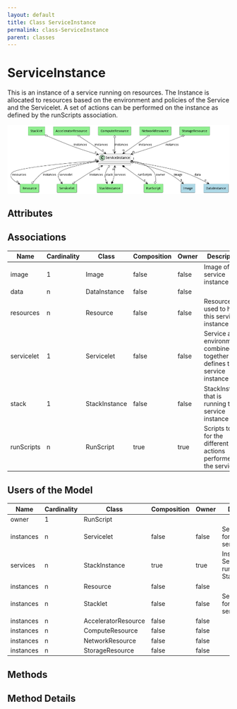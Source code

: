 ```yaml
---
layout: default
title: Class ServiceInstance
permalink: class-ServiceInstance
parent: classes
---
```


# ServiceInstance

This is an instance of a service running on resources. The Instance is allocated to resources based on the environment and policies of the Service and the Servicelet. A set of actions can be performed on the instance as defined by the runScripts association. 

![Logical Diagram](./logical.png)

## Attributes



## Associations

| Name | Cardinality | Class | Composition | Owner | Description |
| --- | --- | --- | --- | --- | --- |
| image | 1 | Image | false | false | Image of the service instance |
| data | n | DataInstance | false | false |  |
| resources | n | Resource | false | false | Resources used to host this service instance |
| servicelet | 1 | Servicelet | false | false | Service and environment combined together that defines the service instance |
| stack | 1 | StackInstance | false | false | StackInstance that is running the service instance |
| runScripts | n | RunScript | true | true | Scripts to run for the different actions performed in the service |



## Users of the Model

| Name | Cardinality | Class | Composition | Owner | Description |
| --- | --- | --- | --- | --- | --- |
| owner | 1 | RunScript |  |  |  |
| instances | n | Servicelet | false | false | ServiceInstance for the servicelet |
| services | n | StackInstance | true | true | Instances of the Services running in the Stack |
| instances | n | Resource | false | false |  |
| instances | n | Stacklet | false | false | ServiceInstance for the servicelet |
| instances | n | AcceleratorResource | false | false |  |
| instances | n | ComputeResource | false | false |  |
| instances | n | NetworkResource | false | false |  |
| instances | n | StorageResource | false | false |  |





## Methods


<h2>Method Details</h2>
    

